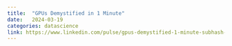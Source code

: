 ```yaml
---
title:  "GPUs Demystified in 1 Minute"
date:   2024-03-19
categories: datascience
link: https://www.linkedin.com/pulse/gpus-demystified-1-minute-subhash-talluri-qvuie/?trackingId=RdIFG%2BDZTFiYH%2BqBVCBg8Q%3D%3D
---
```



